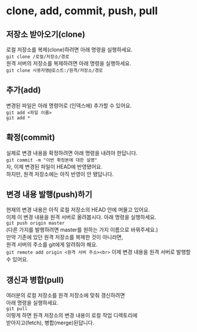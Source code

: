 # clone, add, commit, push, pull

## 저장소 받아오기(clone)
로컬 저장소를 복제(clone)하려면 아래 명령을 실행하세요.<br>
`git clone /로컬/저장소/경로`<br>
원격 서버의 저장소를 복제하려면 아래 명령을 실행하세요.<br>
`git clone 사용자명@호스트:/원격/저장소/경로`<br>

## 추가(add)
변경된 파일은 아래 명령어로 (인덱스에) 추가할 수 있어요.<br>
`git add <파일 이름>`<br>
`git add *`<br>

## 확정(commit)
실제로 변경 내용을 확정하려면 아래 명령을 내려야 한답니다.<br>
`git commit -m "이번 확정본에 대한 설명"`<br>
자, 이제 변경된 파일이 HEAD에 반영됐어요.<br>
하지만, 원격 저장소에는 아직 반영이 안 됐답니다.<br>

## 변경 내용 발행(push)하기
현재의 변경 내용은 아직 로컬 저장소의 HEAD 안에 머물고 있어요.<br>
이제 이 변경 내용을 원격 서버로 올려봅시다. 아래 명령을 실행하세요.<br>
`git push origin master`<br>
(다른 가지를 발행하려면 master를 원하는 가지 이름으로 바꿔주세요.)<br>
만약 기존에 있던 원격 저장소를 복제한 것이 아니라면,<br>
원격 서버의 주소를 git에게 알려줘야 해요.<br>
`git remote add origin <원격 서버 주소><br>`
이제 변경 내용을 원격 서버로 발행할 수 있어요.<br>

## 갱신과 병합(pull)
여러분의 로컬 저장소를 원격 저장소에 맞춰 갱신하려면<br>
아래 명령을 실행하세요.<br>
`git pull`<br>
이렇게 하면 원격 저장소의 변경 내용이 로컬 작업 디렉토리에<br>
받아지고(fetch), 병합(merge)된답니다.<br>